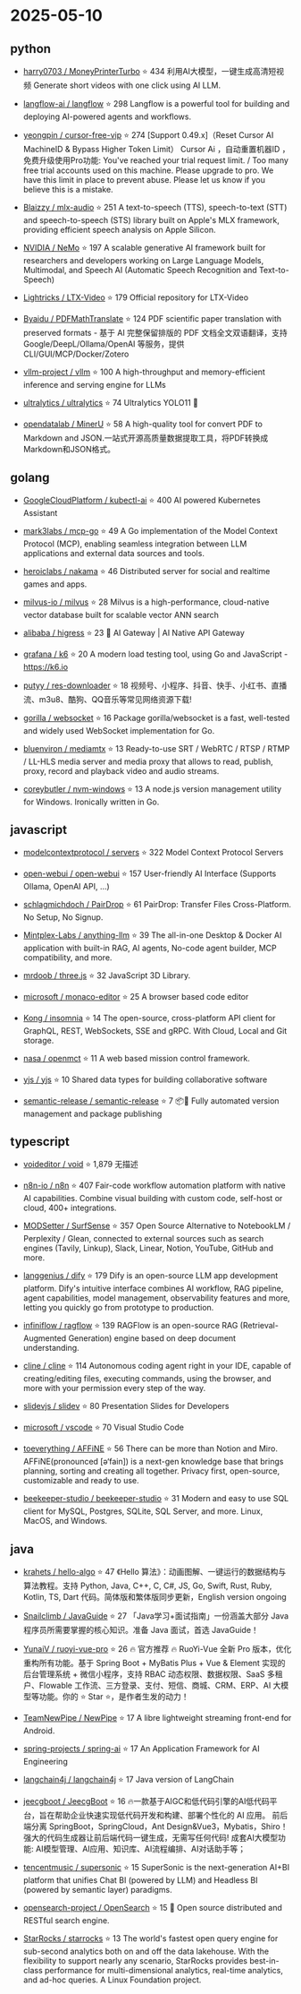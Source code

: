 # 2025-05-10

## python

* [harry0703 / MoneyPrinterTurbo](https://github.com/harry0703/MoneyPrinterTurbo) ⭐ 434
  利用AI大模型，一键生成高清短视频 Generate short videos with one click using AI LLM.

* [langflow-ai / langflow](https://github.com/langflow-ai/langflow) ⭐ 298
  Langflow is a powerful tool for building and deploying AI-powered agents and workflows.

* [yeongpin / cursor-free-vip](https://github.com/yeongpin/cursor-free-vip) ⭐ 274
  [Support 0.49.x]（Reset Cursor AI MachineID & Bypass Higher Token Limit） Cursor Ai ，自动重置机器ID ， 免费升级使用Pro功能: You've reached your trial request limit. / Too many free trial accounts used on this machine. Please upgrade to pro. We have this limit in place to prevent abuse. Please let us know if you believe this is a mistake.

* [Blaizzy / mlx-audio](https://github.com/Blaizzy/mlx-audio) ⭐ 251
  A text-to-speech (TTS), speech-to-text (STT) and speech-to-speech (STS) library built on Apple's MLX framework, providing efficient speech analysis on Apple Silicon.

* [NVIDIA / NeMo](https://github.com/NVIDIA/NeMo) ⭐ 197
  A scalable generative AI framework built for researchers and developers working on Large Language Models, Multimodal, and Speech AI (Automatic Speech Recognition and Text-to-Speech)

* [Lightricks / LTX-Video](https://github.com/Lightricks/LTX-Video) ⭐ 179
  Official repository for LTX-Video

* [Byaidu / PDFMathTranslate](https://github.com/Byaidu/PDFMathTranslate) ⭐ 124
  PDF scientific paper translation with preserved formats - 基于 AI 完整保留排版的 PDF 文档全文双语翻译，支持 Google/DeepL/Ollama/OpenAI 等服务，提供 CLI/GUI/MCP/Docker/Zotero

* [vllm-project / vllm](https://github.com/vllm-project/vllm) ⭐ 100
  A high-throughput and memory-efficient inference and serving engine for LLMs

* [ultralytics / ultralytics](https://github.com/ultralytics/ultralytics) ⭐ 74
  Ultralytics YOLO11 🚀

* [opendatalab / MinerU](https://github.com/opendatalab/MinerU) ⭐ 58
  A high-quality tool for convert PDF to Markdown and JSON.一站式开源高质量数据提取工具，将PDF转换成Markdown和JSON格式。


## golang

* [GoogleCloudPlatform / kubectl-ai](https://github.com/GoogleCloudPlatform/kubectl-ai) ⭐ 400
  AI powered Kubernetes Assistant

* [mark3labs / mcp-go](https://github.com/mark3labs/mcp-go) ⭐ 49
  A Go implementation of the Model Context Protocol (MCP), enabling seamless integration between LLM applications and external data sources and tools.

* [heroiclabs / nakama](https://github.com/heroiclabs/nakama) ⭐ 46
  Distributed server for social and realtime games and apps.

* [milvus-io / milvus](https://github.com/milvus-io/milvus) ⭐ 28
  Milvus is a high-performance, cloud-native vector database built for scalable vector ANN search

* [alibaba / higress](https://github.com/alibaba/higress) ⭐ 23
  🤖 AI Gateway | AI Native API Gateway

* [grafana / k6](https://github.com/grafana/k6) ⭐ 20
  A modern load testing tool, using Go and JavaScript - https://k6.io

* [putyy / res-downloader](https://github.com/putyy/res-downloader) ⭐ 18
  视频号、小程序、抖音、快手、小红书、直播流、m3u8、酷狗、QQ音乐等常见网络资源下载!

* [gorilla / websocket](https://github.com/gorilla/websocket) ⭐ 16
  Package gorilla/websocket is a fast, well-tested and widely used WebSocket implementation for Go.

* [bluenviron / mediamtx](https://github.com/bluenviron/mediamtx) ⭐ 13
  Ready-to-use SRT / WebRTC / RTSP / RTMP / LL-HLS media server and media proxy that allows to read, publish, proxy, record and playback video and audio streams.

* [coreybutler / nvm-windows](https://github.com/coreybutler/nvm-windows) ⭐ 13
  A node.js version management utility for Windows. Ironically written in Go.


## javascript

* [modelcontextprotocol / servers](https://github.com/modelcontextprotocol/servers) ⭐ 322
  Model Context Protocol Servers

* [open-webui / open-webui](https://github.com/open-webui/open-webui) ⭐ 157
  User-friendly AI Interface (Supports Ollama, OpenAI API, ...)

* [schlagmichdoch / PairDrop](https://github.com/schlagmichdoch/PairDrop) ⭐ 61
  PairDrop: Transfer Files Cross-Platform. No Setup, No Signup.

* [Mintplex-Labs / anything-llm](https://github.com/Mintplex-Labs/anything-llm) ⭐ 39
  The all-in-one Desktop & Docker AI application with built-in RAG, AI agents, No-code agent builder, MCP compatibility, and more.

* [mrdoob / three.js](https://github.com/mrdoob/three.js) ⭐ 32
  JavaScript 3D Library.

* [microsoft / monaco-editor](https://github.com/microsoft/monaco-editor) ⭐ 25
  A browser based code editor

* [Kong / insomnia](https://github.com/Kong/insomnia) ⭐ 14
  The open-source, cross-platform API client for GraphQL, REST, WebSockets, SSE and gRPC. With Cloud, Local and Git storage.

* [nasa / openmct](https://github.com/nasa/openmct) ⭐ 11
  A web based mission control framework.

* [yjs / yjs](https://github.com/yjs/yjs) ⭐ 10
  Shared data types for building collaborative software

* [semantic-release / semantic-release](https://github.com/semantic-release/semantic-release) ⭐ 7
  📦🚀 Fully automated version management and package publishing


## typescript

* [voideditor / void](https://github.com/voideditor/void) ⭐ 1,879
  无描述

* [n8n-io / n8n](https://github.com/n8n-io/n8n) ⭐ 407
  Fair-code workflow automation platform with native AI capabilities. Combine visual building with custom code, self-host or cloud, 400+ integrations.

* [MODSetter / SurfSense](https://github.com/MODSetter/SurfSense) ⭐ 357
  Open Source Alternative to NotebookLM / Perplexity / Glean, connected to external sources such as search engines (Tavily, Linkup), Slack, Linear, Notion, YouTube, GitHub and more.

* [langgenius / dify](https://github.com/langgenius/dify) ⭐ 179
  Dify is an open-source LLM app development platform. Dify's intuitive interface combines AI workflow, RAG pipeline, agent capabilities, model management, observability features and more, letting you quickly go from prototype to production.

* [infiniflow / ragflow](https://github.com/infiniflow/ragflow) ⭐ 139
  RAGFlow is an open-source RAG (Retrieval-Augmented Generation) engine based on deep document understanding.

* [cline / cline](https://github.com/cline/cline) ⭐ 114
  Autonomous coding agent right in your IDE, capable of creating/editing files, executing commands, using the browser, and more with your permission every step of the way.

* [slidevjs / slidev](https://github.com/slidevjs/slidev) ⭐ 80
  Presentation Slides for Developers

* [microsoft / vscode](https://github.com/microsoft/vscode) ⭐ 70
  Visual Studio Code

* [toeverything / AFFiNE](https://github.com/toeverything/AFFiNE) ⭐ 56
  There can be more than Notion and Miro. AFFiNE(pronounced [ə‘fain]) is a next-gen knowledge base that brings planning, sorting and creating all together. Privacy first, open-source, customizable and ready to use.

* [beekeeper-studio / beekeeper-studio](https://github.com/beekeeper-studio/beekeeper-studio) ⭐ 31
  Modern and easy to use SQL client for MySQL, Postgres, SQLite, SQL Server, and more. Linux, MacOS, and Windows.


## java

* [krahets / hello-algo](https://github.com/krahets/hello-algo) ⭐ 47
  《Hello 算法》：动画图解、一键运行的数据结构与算法教程。支持 Python, Java, C++, C, C#, JS, Go, Swift, Rust, Ruby, Kotlin, TS, Dart 代码。简体版和繁体版同步更新，English version ongoing

* [Snailclimb / JavaGuide](https://github.com/Snailclimb/JavaGuide) ⭐ 27
  「Java学习+面试指南」一份涵盖大部分 Java 程序员所需要掌握的核心知识。准备 Java 面试，首选 JavaGuide！

* [YunaiV / ruoyi-vue-pro](https://github.com/YunaiV/ruoyi-vue-pro) ⭐ 26
  🔥 官方推荐 🔥 RuoYi-Vue 全新 Pro 版本，优化重构所有功能。基于 Spring Boot + MyBatis Plus + Vue & Element 实现的后台管理系统 + 微信小程序，支持 RBAC 动态权限、数据权限、SaaS 多租户、Flowable 工作流、三方登录、支付、短信、商城、CRM、ERP、AI 大模型等功能。你的 ⭐️ Star ⭐️，是作者生发的动力！

* [TeamNewPipe / NewPipe](https://github.com/TeamNewPipe/NewPipe) ⭐ 17
  A libre lightweight streaming front-end for Android.

* [spring-projects / spring-ai](https://github.com/spring-projects/spring-ai) ⭐ 17
  An Application Framework for AI Engineering

* [langchain4j / langchain4j](https://github.com/langchain4j/langchain4j) ⭐ 17
  Java version of LangChain

* [jeecgboot / JeecgBoot](https://github.com/jeecgboot/JeecgBoot) ⭐ 16
  🔥一款基于AIGC和低代码引擎的AI低代码平台，旨在帮助企业快速实现低代码开发和构建、部署个性化的 AI 应用。 前后端分离 SpringBoot，SpringCloud，Ant Design&Vue3，Mybatis，Shiro！强大的代码生成器让前后端代码一键生成，无需写任何代码! 成套AI大模型功能: AI模型管理、AI应用、知识库、AI流程编排、AI对话助手等；

* [tencentmusic / supersonic](https://github.com/tencentmusic/supersonic) ⭐ 15
  SuperSonic is the next-generation AI+BI platform that unifies Chat BI (powered by LLM) and Headless BI (powered by semantic layer) paradigms.

* [opensearch-project / OpenSearch](https://github.com/opensearch-project/OpenSearch) ⭐ 15
  🔎 Open source distributed and RESTful search engine.

* [StarRocks / starrocks](https://github.com/StarRocks/starrocks) ⭐ 13
  The world's fastest open query engine for sub-second analytics both on and off the data lakehouse. With the flexibility to support nearly any scenario, StarRocks provides best-in-class performance for multi-dimensional analytics, real-time analytics, and ad-hoc queries. A Linux Foundation project.

